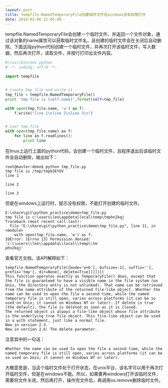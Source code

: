```yaml
---
layout: post
title: tempfile.NamedTemporaryFile创建临时文件在windows没有权限打开
date: 2018-02-06 12:05:00
---
```


tempfile.NamedTemporaryFile会创建一个临时文件，并返回一个文件对象，通过该对象的name属性可以获取临时文件名，且创建的临时文件会在关闭后自动删除。下面这段python代码创建一个临时文件，并再次打开该临时文件，写入数据，然后再次打开，读取文件，并按行打印出文件内容。

```python
#!/usr/bin/env python
# -*- coding: utf-8 -*-

import tempfile


# create tmp file and write it
tmp_file = tempfile.NamedTemporaryFile()
print 'tmp file is {self.name}'.format(self=tmp_file)

with open(tmp_file.name, 'w') as f:
    f.write("line 1\nline 2\nline 3\n")


# user tmp file
with open(tmp_file.name) as f:
    for line in f.readlines():
        print line

```

在linux上运行上面的python代码，会创建一个临时文件，且程序退出后该临时文件会自动删除，输出如下：

```
root@master:demo$ python tmp_file.py
tmp file is /tmp/tmpb3EYGV
line 1

line 2

line 3

```

但是在windows上运行时，提示没有权限，不能打开创建的临时文件。

```
E:\share\git\python_practice\demo>tmp_file.py
tmp file is c:\users\leo\appdata\local\temp\tmphn2kqj
Traceback (most recent call last):
  File "E:\share\git\python_practice\demo\tmp_file.py", line 11, in <module>
    with open(tmp_file.name, 'w') as f:
IOError: [Errno 13] Permission denied: 'c:\\users\\leo\\appdata\\local\\temp\\tm
phn2kqj'

```

查看官方文档，该API解释如下：

```
tempfile.NamedTemporaryFile([mode='w+b'[, bufsize=-1[, suffix=''[, prefix='tmp'[, dir=None[, delete=True]]]]]])
This function operates exactly as TemporaryFile() does, except that the file is guaranteed to have a visible name in the file system (on Unix, the directory entry is not unlinked). That name can be retrieved from the name attribute of the returned file-like object. Whether the name can be used to open the file a second time, while the named temporary file is still open, varies across platforms (it can be so used on Unix; it cannot on Windows NT or later). If delete is true (the default), the file is deleted as soon as it is closed.
The returned object is always a file-like object whose file attribute is the underlying true file object. This file-like object can be used in a with statement, just like a normal file.
New in version 2.3.
New in version 2.6: The delete parameter.
```

注意其中的一句话：

```
Whether the name can be used to open the file a second time, while the named temporary file is still open, varies across platforms (it can be so used on Unix; it cannot on Windows NT or later).
```

大概意思是，当这个临时文件处于打开状态，在unix平台，该名字可以用于再次打开临时文件，但是在windows不能。所以，如果要再windows打开该临时文件，需要将文件关闭，然后再打开，操作完文件后，再调用os.remove删除临时文件。

